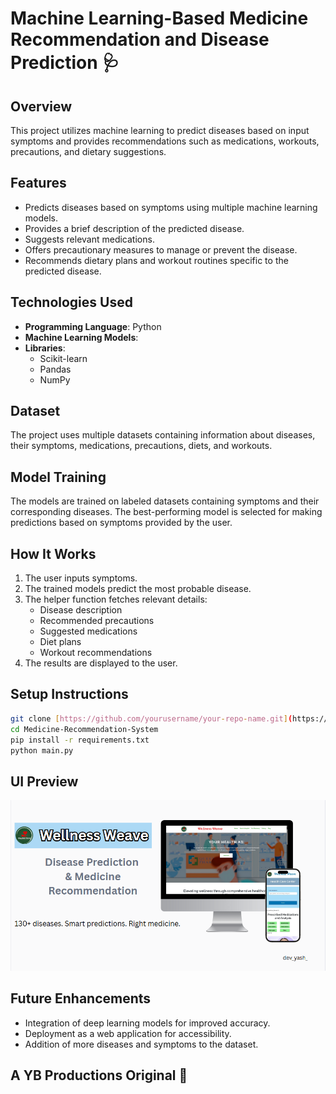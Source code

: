 # Machine Learning-Based Medicine Recommendation and Disease Prediction 🩺 
  
## Overview
This project utilizes machine learning to predict diseases based on input symptoms and provides recommendations such as medications, workouts, precautions, and dietary suggestions.
 
## Features 
- Predicts diseases based on symptoms using multiple machine learning models.
- Provides a brief description of the predicted disease.
- Suggests relevant medications.
- Offers precautionary measures to manage or prevent the disease.
- Recommends dietary plans and workout routines specific to the predicted disease.

## Technologies Used
- **Programming Language**: Python
- **Machine Learning Models**:
- **Libraries**:
  - Scikit-learn
  - Pandas
  - NumPy

## Dataset
The project uses multiple datasets containing information about diseases, their symptoms, medications, precautions, diets, and workouts.

## Model Training
The models are trained on labeled datasets containing symptoms and their corresponding diseases. The best-performing model is selected for making predictions based on symptoms provided by the user.

## How It Works
1. The user inputs symptoms.
2. The trained models predict the most probable disease.
3. The helper function fetches relevant details:
   - Disease description
   - Recommended precautions
   - Suggested medications
   - Diet plans
   - Workout recommendations
4. The results are displayed to the user.



## Setup Instructions
```bash
git clone [https://github.com/yourusername/your-repo-name.git](https://github.com/Yash-Bandal/Medicine-Recommendation-System.git)
cd Medicine-Recommendation-System
pip install -r requirements.txt
python main.py
```

## UI Preview
![ui](https://github.com/Yash-Bandal/Medicine-Recommendation-System/blob/ad25707f9eff50c8545dcf9bab6ce7db429542ea/ML-Medicine%20Recommendation%20System/imag/med.PNG) 

## Future Enhancements
- Integration of deep learning models for improved accuracy.
- Deployment as a web application for accessibility.
- Addition of more diseases and symptoms to the dataset.

## A YB Productions Original 💊 


